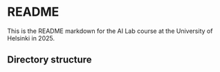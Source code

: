 # README
This is the README markdown for the AI Lab course at the University of Helsinki in 2025.

## Directory structure